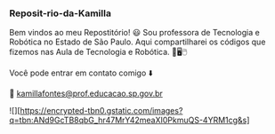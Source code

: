### Reposit-rio-da-Kamilla
Bem vindos ao meu Repostitório! 😃 
Sou professora de Tecnologia e Robótica no Estado de São Paulo.
Aqui compartilharei os códigos que fizemos nas Aula de Tecnologia e Robótica. 📓🖥️🖱️

Você pode entrar em contato comigo ⬇️

📧 kamillafontes@prof.educacao.sp.gov.br

![][https://encrypted-tbn0.gstatic.com/images?q=tbn:ANd9GcTB8qbG_hr47MrY42meaXI0PkmuQS-4YRM1cg&s]
